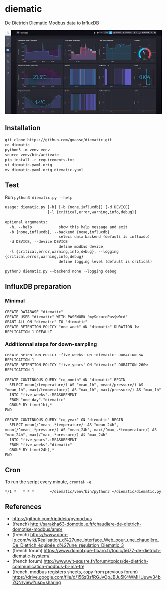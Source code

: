 # diematic
De Dietrich Diematic Modbus data to InfluxDB

![Screenshot](images/chronograf_screenshot.png?raw=true)

## Installation
```
git clone https://github.com/gmasse/diematic.git
cd diematic
python3 -m venv venv
source venv/bin/activate
pip install -r requirements.txt
vi diematic.yaml.orig
mv diematic.yaml.orig diematic.yaml
```

## Test
Run `python3 diematic.py --help`
```
usage: diematic.py [-h] [-b {none,influxdb}] [-d DEVICE]
                   [-l {critical,error,warning,info,debug}]

optional arguments:
  -h, --help            show this help message and exit
  -b {none,influxdb}, --backend {none,influxdb}
                        select data backend (default is influxdb)
  -d DEVICE, --device DEVICE
                        define modbus device
  -l {critical,error,warning,info,debug}, --logging {critical,error,warning,info,debug}
                        define logging level (default is critical)
```
`python3 diematic.py --backend none --logging debug`

## InfluxDB preparation
### Minimal
```
CREATE DATABASE "diematic"
CREATE USER "diematic" WITH PASSWORD 'mySecurePas$w0rd'
GRANT ALL ON "diematic" TO "diematic"
CREATE RETENTION POLICY "one_week" ON "diematic" DURATION 1w REPLICATION 1 DEFAULT
```

### Additionnal steps for down-sampling
```
CREATE RETENTION POLICY "five_weeks" ON "diematic" DURATION 5w REPLICATION 1
CREATE RETENTION POLICY "five_years" ON "diematic" DURATION 260w REPLICATION 1

CREATE CONTINUOUS QUERY "cq_month" ON "diematic" BEGIN
  SELECT mean(/temperature/) AS "mean_1h", mean(/pressure/) AS "mean_1h", max(/temperature/) AS "max_1h", max(/pressure/) AS "max_1h"
  INTO "five_weeks".:MEASUREMENT
  FROM "one_day"."diematic"
  GROUP BY time(1h),*
END

CREATE CONTINUOUS QUERY "cq_year" ON "diematic" BEGIN
  SELECT mean(/^mean_.*temperature/) AS "mean_24h", mean(/^mean_.*pressure/) AS "mean_24h", max(/^max_.*temperature/) AS "max_24h", max(/^max_.*pressure/) AS "max_24h"
  INTO "five_years".:MEASUREMENT
  FROM "five_weeks"."diematic"
  GROUP BY time(24h),*
END
```


## Cron
To run the script every minute, `crontab -e`
```
*/1 *   * * *       ~/diematic/venv/bin/python3 ~/diematic/diematic.py
```


## References
- https://github.com/riptideio/pymodbus
- (french) http://sarakha63-domotique.fr/chaudiere-de-dietrich-domotise-modbus/amp/
- (french) https://www.dom-ip.com/wiki/Réalisation_d%27une_Interface_Web_pour_une_chaudière_De_Dietrich_équipée_d%27une_régulation_Diematic_3
- (french forum) https://www.domotique-fibaro.fr/topic/5677-de-dietrich-diematic-isystem/
- (french forum) http://www.wit-square.fr/forum/topics/de-dietrich-communication-modbus-bi-ma-tre
- (french, modbus registers sheets, copy from previous forum) https://drive.google.com/file/d/156qBsfRGJvOpJBJu5K4WMHUuwv34bZQN/view?usp=sharing

